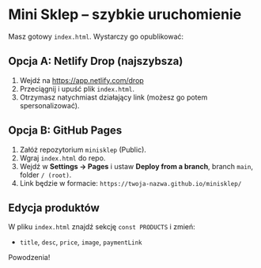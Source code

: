 # Mini Sklep – szybkie uruchomienie

Masz gotowy `index.html`. Wystarczy go opublikować:

## Opcja A: Netlify Drop (najszybsza)
1. Wejdź na https://app.netlify.com/drop
2. Przeciągnij i upuść plik `index.html`.
3. Otrzymasz natychmiast działający link (możesz go potem spersonalizować).

## Opcja B: GitHub Pages
1. Załóż repozytorium `minisklep` (Public).
2. Wgraj `index.html` do repo.
3. Wejdź w **Settings → Pages** i ustaw **Deploy from a branch**, branch `main`, folder `/ (root)`.
4. Link będzie w formacie: `https://twoja-nazwa.github.io/minisklep/`

## Edycja produktów
W pliku `index.html` znajdź sekcję `const PRODUCTS` i zmień:
- `title`, `desc`, `price`, `image`, `paymentLink`

Powodzenia!